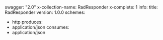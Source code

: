 swagger: "2.0"
x-collection-name: RadResponder
x-complete: 1
info:
  title: RadResponder
  version: 1.0.0
schemes:
- http
produces:
- application/json
consumes:
- application/json